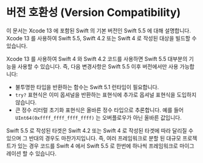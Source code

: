# 버전 호환성 \(Version Compatibility\)

이 문서는 Xcode 13 에 포함된 Swift 의 기본 버전인 Swift 5.5 에 대해 설명합니다. Xcode 13 를 사용하여 Swift 5.5, Swift 4.2 또는 Swift 4 로 작성된 대상을 빌드할 수 있습니다.

Xcode 13 를 사용하여 Swift 4 와 Swift 4.2 코드를 사용하면 Swift 5.5 대부분의 기능을 사용할 수 있습니다. 즉, 다음 변경사항은 Swift 5.5 이후 버전에서만 사용 가능합니다:

* 불투명한 타입을 반환하는 함수는 Swift 5.1 런타임이 필요합니다.
* `try?` 표현식은 이미 옵셔널을 반환하는 표현식에 추가로 옵셔널 표현식을 도입하지 않습니다.
* 큰 정수 리터럴 초기화 표현식은 올바른 정수 타입으로 추론합니다. 예를 들어 `UInt64(0xffff_ffff_ffff_ffff)` 는 오버플로우가 아닌 올바른 값입니다.

Swift 5.5 로 작성된 타겟은 Swift 4.2 또는 Swift 4 로 작성된 타겟에 따라 달리질 수 있으며 그 반대의 경우도 마찬가지입니다. 즉, 여러 프레임워크로 분할 된 대규모 프로젝트가 있는 경우 코드를 Swift 4 에서 Swift 5.5 로 한번에 하나씩 프레임워크로 마이그레이션 할 수 있습니다.

